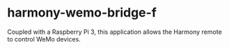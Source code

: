 # harmony-wemo-bridge-f
Coupled with a Raspberry Pi 3, this application allows the Harmony remote to control WeMo devices.
